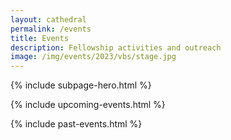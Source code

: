 ```yaml
---
layout: cathedral
permalink: /events
title: Events
description: Fellowship activities and outreach
image: /img/events/2023/vbs/stage.jpg
---
```


{% include subpage-hero.html %}

{% include upcoming-events.html %}

{% include past-events.html %}
